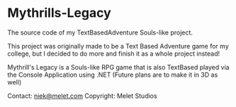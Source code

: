 # Mythrills-Legacy
The source code of my TextBasedAdventure Souls-like project.

This project was originally made to be a Text Based Adventure game for my college, but I decided to do more and finish it as a whole project instead!

Mythrill's Legacy is a Souls-like RPG game that is also TextBased played via the Console Application using .NET
(Future plans are to make it in 3D as well)


Contact: niek@melet.com
Copyright: Melet Studios
